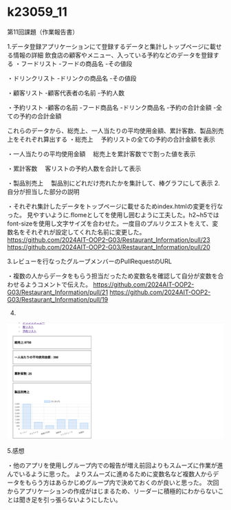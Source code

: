 # k23059_11
第11回課題（作業報告書）

1.データ登録アプリケーションにて登録するデータと集計しトップページに載せる情報の詳細
飲食店の顧客やメニュー、入っている予約などのデータを登録する
・フードリスト
 -フードの商品名
 -その値段

・ドリンクリスト
 -ドリンクの商品名
 -その値段

・顧客リスト
 -顧客代表者の名前
 -予約人数

・予約リスト
 -顧客の名前
 -フード商品名
 -ドリンク商品名
 -予約の合計金額
 -全ての予約の合計金額

これらのデータから、総売上、一人当たりの平均使用金額、累計客数、製品別売上をそれぞれ算出する
・総売上
　予約リストの全ての予約の合計金額を表示

・一人当たりの平均使用金額
　総売上を累計客数でで割った値を表示

・累計客数
　客リストの予約人数を合計して表示

・製品別売上
　製品別にどれだけ売れたかを集計して、棒グラフにして表示
2.自分が担当した部分の説明

・それぞれ集計したデータをトップページに載せるためindex.htmlの変更を行なった。
見やすいように.flomeとして<box>を使用し囲むように工夫した。h2~h5ではfont-sizeを使用し文字サイズを合わせた。一度目のプルリクエストをえて、変数名をそれぞれが設定してくれた名前に変更した。
https://github.com/2024AIT-OOP2-G03/Restaurant_Information/pull/23
https://github.com/2024AIT-OOP2-G03/Restaurant_Information/pull/20

3.レビューを行なったグループメンバーのPullRequestのURL

・複数の人からデータをもらう担当だったため変数名を確認して自分が変数を合わせるようコメントで伝えた。
https://github.com/2024AIT-OOP2-G03/Restaurant_Information/pull/21
https://github.com/2024AIT-OOP2-G03/Restaurant_Information/pull/19

4.
 ![](11.png) 
 
5.感想

・他のアプリを使用しグループ内での報告が増え前回よりもスムーズに作業が進んでいるように思った。
よりスムーズに進めるために変数名など複数人からデータをもらう方はあらかじめグループ内で決めておくのが良いと思った。
次回からアプリケーションの作成がはじまるため、リーダーに積極的にわからないことは聞き足を引っ張らないようにしたい。
